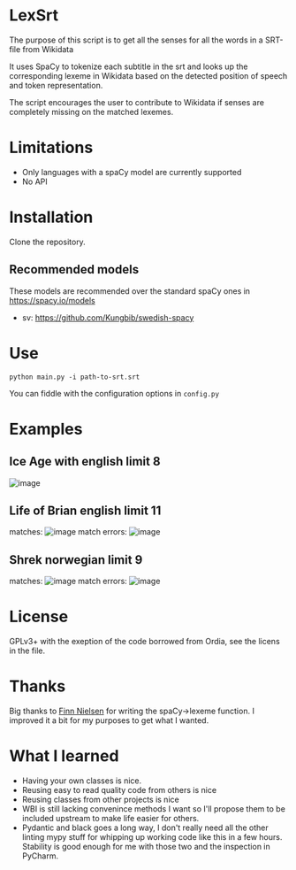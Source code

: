 # LexSrt
The purpose of this script is to get all the senses for all the words in a SRT-file from Wikidata

It uses SpaCy to tokenize each subtitle in the srt and looks up the corresponding lexeme in 
Wikidata based on the detected position of speech and token representation.

The script encourages the user to contribute to Wikidata if 
senses are completely missing on the matched lexemes.

# Limitations
* Only languages with a spaCy model are currently supported
* No API

# Installation
Clone the repository.

## Recommended models
These models are recommended over the standard spaCy ones in https://spacy.io/models
* sv: https://github.com/Kungbib/swedish-spacy

# Use
`python main.py -i path-to-srt.srt`

You can fiddle with the configuration options in `config.py`

# Examples
## Ice Age with english limit 8
![image](https://github.com/dpriskorn/LexSrt/assets/68460690/f07d14a4-45cb-45cb-a617-889604652639)

## Life of Brian english limit 11
matches:
![image](https://github.com/dpriskorn/LexSrt/assets/68460690/78408744-0827-426c-837a-3e6fc1960336)
match errors:
![image](https://github.com/dpriskorn/LexSrt/assets/68460690/3c8b2f1f-645a-4502-8486-c5a9a0012d3c)

## Shrek norwegian limit 9
matches:
![image](https://github.com/dpriskorn/LexSrt/assets/68460690/3679cd0f-b6f9-4436-9ff1-195a80b75fc7)
match errors:
![image](https://github.com/dpriskorn/LexSrt/assets/68460690/5e704b47-3cc9-453d-8765-e8154fda360f)

# License
GPLv3+ with the exeption of the code borrowed from Ordia, see the licens in the file.

# Thanks
Big thanks to [Finn Nielsen](https://www.wikidata.org/wiki/Q96296336) for writing the spaCy->lexeme function. 
I improved it a bit for my purposes to get what I wanted.

# What I learned
* Having your own classes is nice. 
* Reusing easy to read quality code from others is nice
* Reusing classes from other projects is nice
* WBI is still lacking convenince methods I want so I'll
propose them to be included upstream to make life easier for others.
* Pydantic and black goes a long way, I don't really need all the other linting mypy stuff for whipping up working code like this in a few hours. Stability is good enough for me with those two and the inspection in PyCharm.
